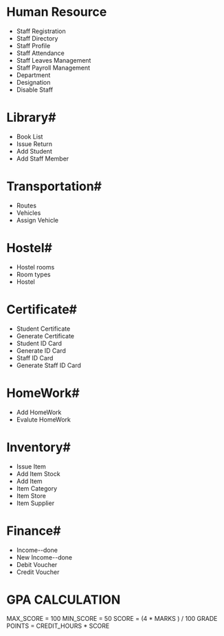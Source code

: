 # Human Resource
* Staff Registration
* Staff Directory
* Staff Profile
* Staff Attendance
* Staff Leaves Management
* Staff Payroll Management
* Department
* Designation
* Disable Staff


# Library# 
* Book List
* Issue Return
* Add Student
* Add Staff Member


# Transportation# 
* Routes
* Vehicles
* Assign Vehicle



# Hostel# 
* Hostel rooms
* Room types
* Hostel


# Certificate# 
* Student Certificate
* Generate Certificate
* Student ID Card
* Generate ID Card
* Staff ID Card
* Generate Staff ID Card



# HomeWork# 
* Add HomeWork
* Evalute HomeWork


# Inventory# 
* Issue Item
* Add Item Stock
* Add Item
* Item Category
* Item Store
* Item Supplier



# Finance# 
* Income--done
* New Income--done
* Debit Voucher
* Credit Voucher



# GPA CALCULATION

MAX_SCORE = 100
MIN_SCORE = 50
SCORE = (4 * MARKS ) / 100
GRADE POINTS = CREDIT_HOURS * SCORE